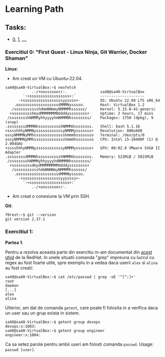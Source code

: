 # Learning Path

## Tasks:
- [0](https://github.com/GabrielBrezeanu/SA4.0-FirstQuest/blob/master/tasks/1stWEEK_README.md), [1](), [...](),

### Exercitiul 0: "First Quest - Linux Ninja, Git Warrior, Docker Shaman"

**Linux**:

- Am creat un VM cu Ubuntu-22.04.

```console
sa40@sa40-VirtualBox:~$ neofetch 
            .-/+oossssoo+/-.               sa40@sa40-VirtualBox 
        `:+ssssssssssssssssss+:`           -------------------- 
      -+ssssssssssssssssssyyssss+-         OS: Ubuntu 22.04 LTS x86_64 
    .ossssssssssssssssssdMMMNysssso.       Host: VirtualBox 1.2 
   /ssssssssssshdmmNNmmyNMMMMhssssss/      Kernel: 5.15.0-41-generic 
  +ssssssssshmydMMMMMMMNddddyssssssss+     Uptime: 2 hours, 17 mins 
 /sssssssshNMMMyhhyyyyhmNMMMNhssssssss/    Packages: 1750 (dpkg), 9 (snap) 
.ssssssssdMMMNhsssssssssshNMMMdssssssss.   Shell: bash 5.1.16 
+sssshhhyNMMNyssssssssssssyNMMMysssssss+   Resolution: 800x600 
ossyNMMMNyMMhsssssssssssssshmmmhssssssso   Terminal: /dev/pts/0 
ossyNMMMNyMMhsssssssssssssshmmmhssssssso   CPU: Intel i5-10400F (1) @ 2.904GHz 
+sssshhhyNMMNyssssssssssssyNMMMysssssss+   GPU: 00:02.0 VMware SVGA II Adapter 
.ssssssssdMMMNhsssssssssshNMMMdssssssss.   Memory: 522MiB / 5815MiB 
 /sssssssshNMMMyhhyyyyhdNMMMNhssssssss/
  +sssssssssdmydMMMMMMMMddddyssssssss+                             
   /ssssssssssshdmNNNNmyNMMMMhssssss/                              
    .ossssssssssssssssssdMMMNysssso.
      -+sssssssssssssssssyyyssss+-
        `:+ssssssssssssssssss+:`
            .-/+oossssoo+/-.
```

- Am creat o conexiune la VM prin SSH.

**Git**:
```console
f0rest:~$ git --version 
git version 2.37.1
```

### Exercitiul 1:
**Partea 1**:

Pentru a rezolva aceasta parte din exercitiu m-am documentat din [acest ghid](https://www.redhat.com/sysadmin/manage-permissions) de la RedHat.
In unele situatii comanda "grep" impreuna cu lucrul cu regex au fost foarte utile, spre exemplu in a vedea daca userii `alex` si `alina` au fost creati:
```console
sa40@sa40-VirtualBox:~$ cat /etc/passwd | grep -oE '^[^:]+'
root
daemon
[...]
alex
alina
```
Ulterior, am dat de comanda `getent`, care poate fi folosita in a verifica daca un user sau un grup exista in sistem.
```console
sa40@sa40-VirtualBox:~$ getent group devops
devops:x:1003:
sa40@sa40-VirtualBox:~$ getent group engineer
engineer:x:1004:
```

Ca sa setez parole pentru ambii useri am folosti comanda `passwd`. Usage: `passwd [user]`.